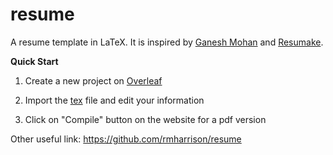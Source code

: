 # resume
A resume template in LaTeX. It is inspired by [Ganesh Mohan](https://github.com/ganesh2shiv/resume-latex-template) and [Resumake](https://resumake.io/).

**Quick Start**
1. Create a new project on [Overleaf](https://www.overleaf.com/)

2. Import the [tex](https://github.com/PanZiwei/resume/blob/main/latex/resume.tex) file and edit your information
   
3. Click on "Compile" button on the website for a pdf version

Other useful link:
https://github.com/rmharrison/resume